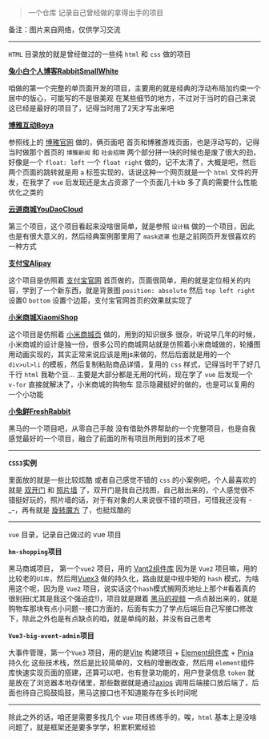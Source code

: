 > 一个仓库 记录自己曾经做的拿得出手的项目   

备注：图片来自网络，仅供学习交流

---

`HTML` 目录放的就是曾经做过的一些纯 `html` 和 `css` 做的项目

[**兔小白个人博客RabbitSmallWhite**](./HTML/RabbitSmallWhite/index.html)

咱做的第一个完整的单页面开发的项目，主要用的就是经典的浮动布局加约束一个居中的版心，可能写的不是很美观 在某些细节的地方，不过对于当时的自己来说这已经是最好的项目了，记得当时用了2天才写出来吧

[**博雅互动Boya**](./HTML/Boya/index.html)

参照线上的 [博雅官网](https://www.boyaa.com/) 做的，俩页面吧 首页和博雅游戏页面，也是浮动写的，记得当时做那个首页的 `博雅新闻` 和 `社会招聘` 两个部分拼一块的时候也是废了很大的劲，好像是一个 `float: left`  一个 `float right` 做的，记不太清了，大概是吧，然后两个页面的跳转就是用 `a` 标签实现的，话说这种一个网页就是一个 `html` 文件的开发，在我学了 `vue` 后发现还是太占资源了一个页面几十kb 多了真的需要什么性能优化之类的

[**云道商城YouDaoCloud**](./HTML/YouDaoCloud/index.html)

第三个项目，这个项目看起来没啥很简单，就是参照 `设计稿` 做的一个项目，因此也是有很大意义的，然后经典案例那里用了 `mask遮罩` 也是之前网页开发很喜欢的一种方式

[**支付宝Alipay**](./HTML/Alipay/index.html)

这个项目是仿照着 [支付宝官网](https://www.alipay.com/) 首页做的，页面很简单，用的就是定位相关的内容，学到了一个新东西，就是背景图 `position: absolute` 然后 `top left right` 设置0 `bottom` 设置个边距，支付宝官网首页的效果就实现了

[**小米商城XiaomiShop**](./HTML/XiaomiShop/index.html)

这个项目是仿照着 [小米商城页](https://mi.com/shop) 做的，用到的知识很多 很杂，听说早几年的时候，小米商城的设计是独一份，很多公司的商城网站就是仿照着小米商城做的，轮播图用动画实现的，其实正常来说应该是用js来做的，然后后面就是用的一个 `div>ul>li` 的模板，然后复制粘贴商品详情，复用的 `css` 样式，记得当时干了好几千行 `html` 我勒个豆... 主要是大部分都是无用的代码，现在学了 `vue` 后发现一个 `v-for` 直接就解决了，小米商城的购物车 显示隐藏挺好的做的，也是可以复用的一个小功能

[**小兔鲜FreshRabbit**](./HTML/FreshRabbit/index.html)

黑马的一个项目吧，从零自己手敲 没有借助外界帮助的一个完整项目，也是自我感觉最好的一个项目，融合了前面的所有项目所用到的技术了吧

---

**`CSS3`实例**

里面放的就是一些比较炫酷 或者自己感觉不错的 `css` 的小案例吧，个人最喜欢的就是 [双开门](./css3实例/双开门效果.html) 和 [照片墙](./css3实例/圆柱旋转-照片墙.html) 了，双开门是我自己找图，自己敲出来的，个人感觉很不错挺好玩的，照片墙的话，对于有对象的人来说很不错的项目，可惜我还没有 -_-，再有就是 [旋转魔方](./css3实例/旋转的魔方.html) 了，也挺炫酷的

---

`vue` 目录，记录自己做过的 vue 项目

**`hm-shopping`项目**

黑马商城项目， 第一个`vue2` 项目，用的 [Vant2组件库](https://vant-ui.github.io/vant/v2/#/zh-CN/home) 因为是 `Vue2` 项目嘛，用的比较老的`UI库`，然后用[Vuex3](https://v3.vuex.vuejs.org/zh/)  做的持久化，路由就是中规中矩的 `hash` 模式，为啥用这个呢，因为是 `Vue2` 项目，说实话这个`hash`模式搁网页地址上那个#看着真的很别扭(尤其是我这个强迫症!)，项目就是跟着 [黑马的视频](https://www.bilibili.com/video/BV1HV4y1a7n4/?spm_id_from=333.788.videopod.episodes&vd_source=96a19505f550686f1fd8723cfc0f8b59&p=100) 一点点敲出来的，就是购物车那块有点小问题--接口方面的，后面有实力了学点后端后自己写接口修改下，除此之外也是有点缺点的咱，就是单纯的敲，并没有自己思考

**`Vue3-big-event-admin`项目**

大事件管理，第一个`Vue3` 项目，用的是[Vite](https://cn.vitejs.dev/) 构建项目 + [Element组件库](https://element-plus.org/zh-CN/#/zh-CN) + [Pinia](https://pinia.vuejs.org/zh/) 持久化 这些技术栈，然后是比较简单的，文档的增删改查，然后用 `element`组件库快速实现页面的搭建，还算可以吧，也有登录功能的，用户登录信息 `token` 就是放在了浏览器本地存储里，那些数据就是通过[axios](https://axios-http.com/zh/) 调用后端接口放后端了，后面也待自己捣鼓捣鼓，黑马这接口也不知道能存在多长时间呢

---

除此之外的话，咱还是需要多找几个 `vue` 项目练练手的，唉，`html` 基本上是没啥问题了，就是框架还是要多学学，积累积累经验